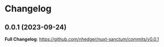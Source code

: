 # Changelog

## 0.0.1 (2023-09-24)

**Full Changelog**: https://github.com/nhedger/nuxt-sanctum/commits/v0.0.1
